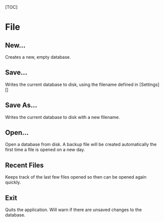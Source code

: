 
[TOC]

# File

## New...
Creates a new, empty database.

## Save...
Writes the current database to disk, using the filename defined in [Settings][]

## Save As...

Writes the current database to disk with a new filename.

## Open...
Open a database from disk.  A backup file will be created automatically the first time a file is opened on a new day.

## Recent Files
Keeps track of the last few files opened so then can be opened again quickly.

## Exit
Quits the application.  Will warn if there are unsaved changes to the database.
